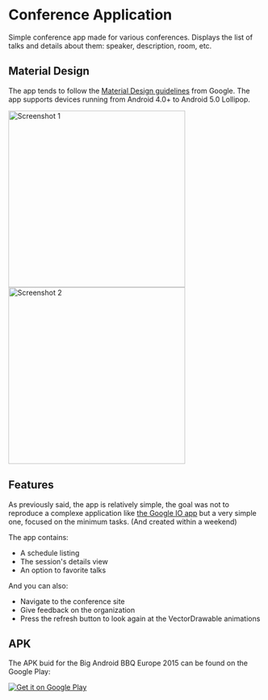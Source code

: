 Conference Application
===============

Simple conference app made for various conferences. Displays the list of talks and details about them: speaker, description, room, etc.


## Material Design

The app tends to follow the [Material Design guidelines](http://www.google.com/design/spec/material-design/introduction.html) from Google.
The app supports devices running from Android 4.0+ to Android 5.0 Lollipop.

<img src="https://github.com/lynfogeek/droidconNL-2014/blob/babbq/graphic/home.png?raw=true" alt="Screenshot 1" width="350px" ><img src="https://github.com/lynfogeek/droidconNL-2014/blob/babbq/graphic/talk.png?raw=true" alt="Screenshot 2" width="350px"> 

## Features

As previously said, the app is relatively simple, the goal was not to reproduce a complexe application like [the Google IO app](https://github.com/google/iosched) but a very simple one, focused on the minimum tasks. (And created within a weekend)

The app contains:
 * A schedule listing
 * The session's details view
 * An option to favorite talks

And you can also:
 * Navigate to the conference site
 * Give feedback on the organization
 * Press the refresh button to look again at the VectorDrawable animations

 
## APK

The APK buid for the Big Android BBQ Europe 2015 can be found on the Google Play:

<a href="https://play.google.com/store/apps/details?id=nl.babbq.conference2015">
  <img alt="Get it on Google Play"
       src="https://developer.android.com/images/brand/en_generic_rgb_wo_60.png" />
</a>

